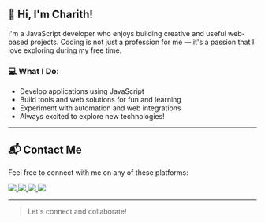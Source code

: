 ## 👋 Hi, I'm Charith!

I'm a JavaScript developer who enjoys building creative and useful web-based projects. Coding is not just a profession for me — it's a passion that I love exploring during my free time.

### 💻 What I Do:
- Develop applications using JavaScript
- Build tools and web solutions for fun and learning
- Experiment with automation and web integrations
- Always excited to explore new technologies!

---

## 📬 Contact Me

Feel free to connect with me on any of these platforms:

<p align="left">
  <a href="https://wa.me/94762695098" target="_blank">
    <img src="https://img.shields.io/badge/WhatsApp-25D366?style=for-the-badge&logo=whatsapp&logoColor=white" />
  </a>
  <a href="https://www.instagram.com/charithzzz" target="_blank">
    <img src="https://img.shields.io/badge/Instagram-E4405F?style=for-the-badge&logo=instagram&logoColor=white" />
  </a>
  <a href="https://www.facebook.com/share/15mtGQBfDX/?mibextid=JRoKGi" target="_blank">
    <img src="https://img.shields.io/badge/Facebook-1877F2?style=for-the-badge&logo=facebook&logoColor=white" />
  </a>
  <a href="https://www.tiktok.com/@charithzz04" target="_blank">
    <img src="https://img.shields.io/badge/TikTok-000000?style=for-the-badge&logo=tiktok&logoColor=white" />
  </a>
</p>

---

> Let's connect and collaborate!
